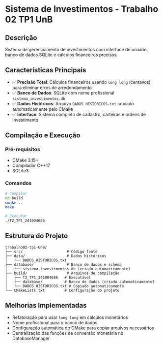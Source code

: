 # Sistema de Investimentos - Trabalho 02 TP1 UnB

## Descrição
Sistema de gerenciamento de investimentos com interface de usuário, banco de dados SQLite e cálculos financeiros precisos.

## Características Principais
- ✅ **Precisão Total**: Cálculos financeiros usando `long long` (centavos) para eliminar erros de arredondamento
- ✅ **Banco de Dados**: SQLite com nome profissional `sistema_investimentos.db`
- ✅ **Dados Históricos**: Arquivo `DADOS_HISTORICOS.txt` copiado automaticamente pelo CMake
- ✅ **Interface**: Sistema completo de cadastro, carteiras e ordens de investimento

## Compilação e Execução

### Pré-requisitos
- CMake 3.15+
- Compilador C++17
- SQLite3

### Comandos
```bash
# Compilar
cd build
cmake ..
make

# Executar
./T2_TP1_241004686
```

## Estrutura do Projeto
```
trabalho02-tp1-UnB/
├── src/                    # Código fonte
├── data/                   # Dados históricos
│   └── DADOS_HISTORICOS.txt
├── database/               # Banco de dados e schema
│   └── sistema_investimentos.db (criado automaticamente)
├── build/                  # Arquivos de compilação
│   ├── T2_TP1_241004686   # Executável
│   ├── database/          # Banco de dados (criado automaticamente)
│   └── DADOS_HISTORICOS.txt # Copiado automaticamente
└── CMakeLists.txt         # Configuração do projeto
```

## Melhorias Implementadas
- Refatoração para usar `long long` em cálculos monetários
- Nome profissional para o banco de dados
- Configuração automática do CMake para copiar arquivos necessários
- Centralização das funções de conversão monetária no DatabaseManager
